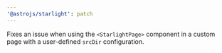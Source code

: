 ```yaml
---
'@astrojs/starlight': patch
---
```


Fixes an issue when using the `<StarlightPage>` component in a custom page with a user-defined `srcDir` configuration.

